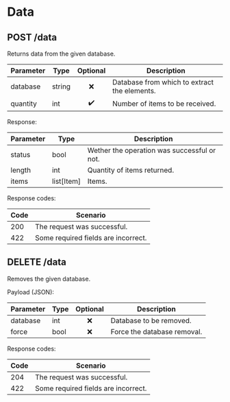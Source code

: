 # Data

## POST /data

Returns data from the given database.

| Parameter   | Type  | Optional | Description                                         |
| --------- | ---- | :----------------: | ------------------------------------------ |
| database  | string |        :x: | Database from which to extract the elements.  |
| quantity  | int |        :heavy_check_mark: | Number of items to be received. |

Response:

| Parameter   | Type   | Description                                         |
| --------- | ------------------------- | ----------- |
| status     | bool | Wether the operation was successful or not. |
| length     | int | Quantity of items returned. |
| items     | list[Item] | Items. |

Response codes:

| Code | Scenario   |
| ---- | -------- |
| 200  | The request was successful. |
| 422  | Some required fields are incorrect. |

## DELETE /data

Removes the given database.

Payload (JSON):

| Parameter   | Type | Optional  | Description                                         |
| --------- | ---- | :----------------: | ------------------------------------------ |
| database  | int |        :x:         | Database to be removed. |
| force  | bool |        :x:         | Force the database removal. |

Response codes:

| Code | Scenario   |
| ---- | -------- |
| 204  | The request was successful. |
| 422  | Some required fields are incorrect. |
